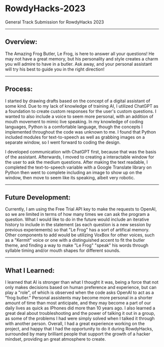 # RowdyHacks-2023
General Track Submission for RowdyHacks 2023

-----------------------------------------------
Overview:
-----------------------------------------------
The Amazing Frog Butler, Le Frog, is here to 
answer all your questions! He may not have a 
great memory, but his personality and style 
creates a charm you will admire to have in a 
butler. Ask away, and your personal assistant
will try his best to guide you in the right 
direction!

-----------------------------------------------
Process:
-----------------------------------------------
I started by drawing drafts based on the 
concept of a digital assistant of some kind. 
Due to my lack of knowledge of training AI,
I utilized ChatGPT as a foundation to create 
custom responses for the user's custom 
questions. I wanted to also include a voice
to seem more personal, with an addition of 
mouth movement to mimic live speaking. In my 
knowledge of coding languages, Python is a
comfortable language, though the concepts I 
implemented throughout the code was unknown to
me. I found that Python included modules for 
text-to-speech as well as grabbing images on 
a separate window, so I went forward to coding 
the design.
 
I developed communication with ChatGPT first, 
because that was the basis of the assistant. 
Afterwards, I moved to creating a interactable
window for the user to ask the medium 
questions. After making the text readable, I 
completed the text-to-speech variable with a
Google Translate library on Python then went
to complete including an image to show up on 
the window, then move to seem like its 
speaking, albeit very robotic.

-----------------------------------------------
Future Development:
-----------------------------------------------
Currently, I am using the Free Trial API key
to make the requests to OpenAI, so we are 
limited in terms of how many times we can ask
the program a question. What I would like to 
do in the future would include an iterative
history to include in the statement (as each 
question is a new session by previous 
experiements) so that "Le Frog" has a sort of 
artifical memory. Other components to add would
be utilizing VoxBox for other voices, such as 
a "Kermit" voice or one with a 
distinguished accent to fit the butler theme,
and finding a way to make "Le Frog" "speak" 
his words through syllable timing and/or
mouth shapes for different sounds.

-----------------------------------------------
What I Learned:
-----------------------------------------------
I learned that AI is stronger than what I
thought it was, being a force that not only 
makes decisions based on human preference and
experience, but can play a "role", of which is
observed when the code asks OpenAI to act as a
"frog butler." Personal assistents may become
more personal in a shorter amount of time than
most anticipate, and they may become a part
of our daily lives as quick as IPhones did 
more than 10 years ago. 
I also learned a great deal about 
troubleshooting and the power of talking it 
out in a group, as some of the problems I had 
were simply solved when I talked it through 
with another person. 
Overall, I had a great experience working on
the project, and happy that I had the 
opportunity to do it during RowdyHacks,
surrounded by many brilliant people that 
support the growth of a hacker mindset, 
providing an great atmosphere to create.



